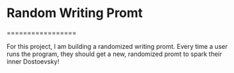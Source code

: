 # Random Writing Promt
=================

For this project, I am building a randomized writing promt. Every time a user runs the program, they should get a new, randomized promt to spark their inner Dostoevsky!
